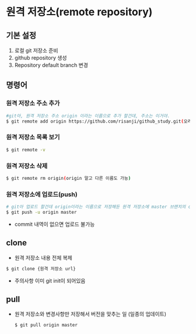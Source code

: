 # 원격 저장소(remote repository)

 ## 기본 설정

1. 로컬 git 저장소 준비 
2. github repository 생성
3. Repository default branch 변경





## 명령어 

### 원격 저장소 주소 추가

```bash 
#git아, 원격 저장소 주소 origin 이라는 이름으로 추가 할건데, 주소는 이거야.
$ git remote add origin https://github.com/risanji/github_study.git(오리진인 이유는 그냥 관례적)
```







### 원격 저장소 목록 보기

```bash
$ git remote -v
```



### 원격 저장소 삭제 

```bash 
$ git remote rm origin(origin 말고 다른 이름도 가능)
```





### 원격 저장소에 업로드(push)

```bash
# git아 업로드 할건데 origin이라는 이름으로 저장해둔 원격 저장소에 master 브랜치의 commit 내역들을 업로드 할거야 
$ git push -u origin master
```

- commit 내역이 없으면 업로드 불가능 



## clone

- 원격 저장소 내용 전체 복제

```bash
$ git clone {원격 저장소 url}
```

- 주의사항 이미 git init이 되어있음



## pull

- 원격 저장소와 변경사항만 저장해서 버전을 맞추는 일 (일종의 업데이트)

  ```bash
  $ git pull origin master
  ```

  

  